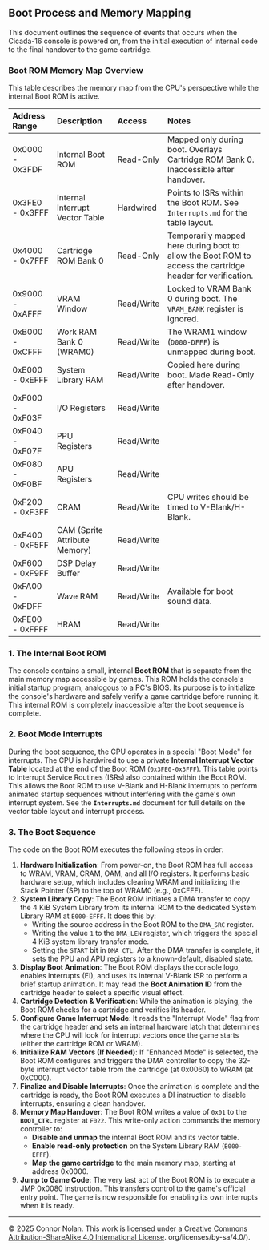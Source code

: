 ## **Boot Process and Memory Mapping**

This document outlines the sequence of events that occurs when the Cicada-16 console is powered on, from the initial execution of internal code to the final handover to the game cartridge.

### **Boot ROM Memory Map Overview**

This table describes the memory map from the CPU's perspective while the internal Boot ROM is active.

| Address Range   | Description                     | Access     | Notes                                                                                |
| :-------------- | :------------------------------ | :--------- | :----------------------------------------------------------------------------------- |
| 0x0000 - 0x3FDF | Internal Boot ROM               | Read-Only  | Mapped only during boot. Overlays Cartridge ROM Bank 0. Inaccessible after handover. |
| 0x3FE0 - 0x3FFF | Internal Interrupt Vector Table | Hardwired  | Points to ISRs within the Boot ROM. See `Interrupts.md` for the table layout.        |
| 0x4000 - 0x7FFF | Cartridge ROM Bank 0            | Read-Only  | Temporarily mapped here during boot to allow the Boot ROM to access the cartridge header for verification.                   |
| 0x9000 - 0xAFFF | VRAM Window                     | Read/Write | Locked to VRAM Bank 0 during boot. The `VRAM_BANK` register is ignored.              |
| 0xB000 - 0xCFFF | Work RAM Bank 0 (WRAM0)         | Read/Write | The WRAM1 window (`D000-DFFF`) is unmapped during boot.                              |
| 0xE000 - 0xEFFF | System Library RAM              | Read/Write | Copied here during boot. Made Read-Only after handover.                              |
| 0xF000 - 0xF03F | I/O Registers                   | Read/Write |                                                                                      |
| 0xF040 - 0xF07F | PPU Registers                   | Read/Write |                                                                                      |
| 0xF080 - 0xF0BF | APU Registers                   | Read/Write |                                                                                      |
| 0xF200 - 0xF3FF | CRAM                            | Read/Write | CPU writes should be timed to V-Blank/H-Blank.                                       |
| 0xF400 - 0xF5FF | OAM (Sprite Attribute Memory)   | Read/Write |                                                                                      |
| 0xF600 - 0xF9FF | DSP Delay Buffer                | Read/Write |                                                                                      |
| 0xFA00 - 0xFDFF | Wave RAM                        | Read/Write | Available for boot sound data.                                                       |
| 0xFE00 - 0xFFFF | HRAM                            | Read/Write |                                                                                      |

###

### **1. The Internal Boot ROM**

The console contains a small, internal **Boot ROM** that is separate from the main memory map accessible by games. This ROM holds the console's initial startup program, analogous to a PC's BIOS. Its purpose is to initialize the console's hardware and safely verify a game cartridge before running it. This internal ROM is completely inaccessible after the boot sequence is complete.

### **2. Boot Mode Interrupts**

During the boot sequence, the CPU operates in a special "Boot Mode" for interrupts. The CPU is hardwired to use a private **Internal Interrupt Vector Table** located at the end of the Boot ROM (`0x3FE0-0x3FFF`). This table points to Interrupt Service Routines (ISRs) also contained within the Boot ROM. This allows the Boot ROM to use V-Blank and H-Blank interrupts to perform animated startup sequences without interfering with the game's own interrupt system. See the **`Interrupts.md`** document for full details on the vector table layout and interrupt process.

### **3. The Boot Sequence**

The code on the Boot ROM executes the following steps in order:

1. **Hardware Initialization**: From power-on, the Boot ROM has full access to WRAM, VRAM, CRAM, OAM, and all I/O registers. It performs basic hardware setup, which includes clearing WRAM and initializing the Stack Pointer (SP) to the top of WRAM0 (e.g., 0xCFFF).
2.  **System Library Copy**: The Boot ROM initiates a DMA transfer to copy the 4 KiB System Library from its internal ROM to the dedicated System Library RAM at `E000-EFFF`. It does this by:
    -   Writing the source address in the Boot ROM to the `DMA_SRC` register.
    -   Writing the value `1` to the `DMA_LEN` register, which triggers the special 4 KiB system library transfer mode.
    -   Setting the `START` bit in `DMA_CTL`.
    After the DMA transfer is complete, it sets the PPU and APU registers to a known-default, disabled state.
3. **Display Boot Animation**: The Boot ROM displays the console logo, enables interrupts (EI), and uses its internal V-Blank ISR to perform a brief startup animation. It may read the **Boot Animation ID** from the cartridge header to select a specific visual effect.
4. **Cartridge Detection & Verification**: While the animation is playing, the Boot ROM checks for a cartridge and verifies its header.
5. **Configure Game Interrupt Mode**: It reads the "Interrupt Mode" flag from the cartridge header and sets an internal hardware latch that determines where the CPU will look for interrupt vectors once the game starts (either the cartridge ROM or WRAM).
6. **Initialize RAM Vectors (If Needed)**: If "Enhanced Mode" is selected, the Boot ROM configures and triggers the DMA controller to copy the 32-byte interrupt vector table from the cartridge (at 0x0060) to WRAM (at 0xC000).
7. **Finalize and Disable Interrupts**: Once the animation is complete and the cartridge is ready, the Boot ROM executes a DI instruction to disable interrupts, ensuring a clean handover.
8. **Memory Map Handover**: The Boot ROM writes a value of `0x01` to the **`BOOT_CTRL`** register at `F022`. This write-only action commands the memory controller to:
   - **Disable and unmap** the internal Boot ROM and its vector table.
   - **Enable read-only protection** on the System Library RAM (`E000-EFFF`).
   - **Map the game cartridge** to the main memory map, starting at address 0x0000.
9. **Jump to Game Code**: The very last act of the Boot ROM is to execute a JMP 0x0080 instruction. This transfers control to the game's official entry point. The game is now responsible for enabling its own interrupts when it is ready.

---

© 2025 Connor Nolan. This work is licensed under a
[Creative Commons Attribution-ShareAlike 4.0 International License](http://creativecommons.org/licenses/by-sa/4.0/).
org/licenses/by-sa/4.0/).
